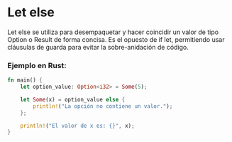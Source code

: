 # Let else
Let else se utiliza para desempaquetar y hacer coincidir un valor de tipo Option<T> o Result de forma concisa. Es el opuesto de if let, permitiendo usar cláusulas de guarda para evitar la sobre-anidación de código.
### Ejemplo en Rust:
```rust
fn main() {
    let option_value: Option<i32> = Some(5);

    let Some(x) = option_value else {
        println!("La opción no contiene un valor.");
    };

    println!("El valor de x es: {}", x);
}
```